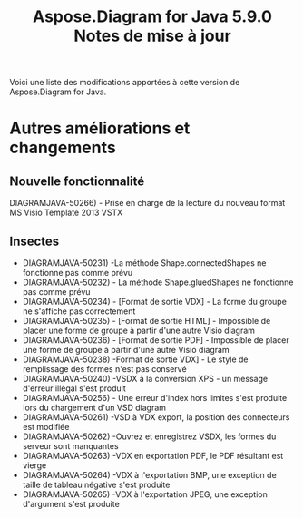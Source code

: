 ﻿---
title: Aspose.Diagram for Java 5.9.0 Notes de mise à jour
type: docs
weight: 10
url: /fr/java/aspose-diagram-for-java-5-9-0-release-notes/
---
Voici une liste des modifications apportées à cette version de Aspose.Diagram for Java.
# **Autres améliorations et changements**
## **Nouvelle fonctionnalité**
DIAGRAMJAVA-50266) - Prise en charge de la lecture du nouveau format MS Visio Template 2013 VSTX
## **Insectes**
- DIAGRAMJAVA-50231) -La méthode Shape.connectedShapes ne fonctionne pas comme prévu
- DIAGRAMJAVA-50232) - La méthode Shape.gluedShapes ne fonctionne pas comme prévu
- DIAGRAMJAVA-50234) - [Format de sortie VDX] - La forme du groupe ne s'affiche pas correctement
- DIAGRAMJAVA-50235) - [Format de sortie HTML] - Impossible de placer une forme de groupe à partir d'une autre Visio diagram
- DIAGRAMJAVA-50236) - [Format de sortie PDF] - Impossible de placer une forme de groupe à partir d'une autre Visio diagram
- DIAGRAMJAVA-50238) -Format de sortie VDX] - Le style de remplissage des formes n'est pas conservé
- DIAGRAMJAVA-50240) -VSDX à la conversion XPS - un message d'erreur illégal s'est produit
- DIAGRAMJAVA-50256) - Une erreur d'index hors limites s'est produite lors du chargement d'un VSD diagram
- DIAGRAMJAVA-50261) -VSD à VDX export, la position des connecteurs est modifiée
- DIAGRAMJAVA-50262) -Ouvrez et enregistrez VSDX, les formes du serveur sont manquantes
- DIAGRAMJAVA-50263) -VDX en exportation PDF, le PDF résultant est vierge
- DIAGRAMJAVA-50264) -VDX à l'exportation BMP, une exception de taille de tableau négative s'est produite
- DIAGRAMJAVA-50265) -VDX à l'exportation JPEG, une exception d'argument s'est produite
